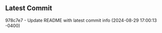 
## Latest Commit
978c7e7 - Update README with latest commit info (2024-08-29 17:00:13 -0400) <Yunxi-Zhou>
